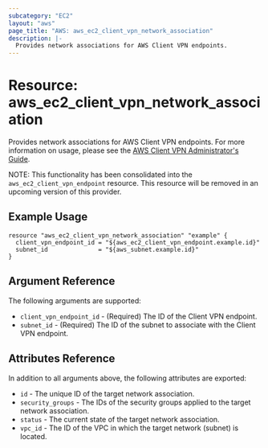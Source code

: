 ```yaml
---
subcategory: "EC2"
layout: "aws"
page_title: "AWS: aws_ec2_client_vpn_network_association"
description: |-
  Provides network associations for AWS Client VPN endpoints.
---
```


# Resource: aws_ec2_client_vpn_network_association

Provides network associations for AWS Client VPN endpoints. For more information on usage, please see the 
[AWS Client VPN Administrator's Guide](https://docs.aws.amazon.com/vpn/latest/clientvpn-admin/what-is.html).

NOTE: This functionality has been consolidated into the `aws_ec2_client_vpn_endpoint` resource.  This resource will be removed in an upcoming version of this provider.

## Example Usage

```hcl
resource "aws_ec2_client_vpn_network_association" "example" {
  client_vpn_endpoint_id = "${aws_ec2_client_vpn_endpoint.example.id}"
  subnet_id              = "${aws_subnet.example.id}"
}
```

## Argument Reference

The following arguments are supported:

* `client_vpn_endpoint_id` - (Required) The ID of the Client VPN endpoint.
* `subnet_id` - (Required) The ID of the subnet to associate with the Client VPN endpoint.

## Attributes Reference

In addition to all arguments above, the following attributes are exported:

* `id` - The unique ID of the target network association.
* `security_groups` - The IDs of the security groups applied to the target network association.
* `status` - The current state of the target network association.
* `vpc_id` - The ID of the VPC in which the target network (subnet) is located. 
